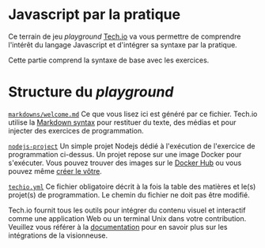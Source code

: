 # Javascript par la pratique

Ce terrain de jeu *playground* [Tech.io](https://tech.io/) va vous permettre de comprendre l'intérêt du langage Javascript et d'intégrer sa syntaxe par la pratique.

Cette partie comprend la syntaxe de base avec les exercices. 

# Structure du *playground*

[`markdowns/welcome.md`](https://github.com/TechDotIO/nodejs-template/blob/master/markdowns/welcome.md)
Ce que vous lisez ici est généré par ce fichier. Tech.io utilise la [Markdown syntax](https://tech.io/doc/reference-markdowns) pour restituer du texte, des médias et pour injecter des exercices de programmation.

[`nodejs-project`](https://github.com/TechDotIO/nodejs-template/tree/master/nodejs-project)
Un simple projet Nodejs dédié à l'exécution de l'exercice de programmation ci-dessus. Un projet repose sur une image Docker pour s'exécuter. Vous pouvez trouver des images sur le [Docker Hub](https://hub.docker.com/explore/) ou vous pouvez même [créer le vôtre](https://tech.io/doc/reference-runner).


[`techio.yml`](https://github.com/TechDotIO/nodejs-template/blob/master/techio.yml)
Ce fichier obligatoire décrit à la fois la table des matières et le(s) projet(s) de programmation. Le chemin du fichier ne doit pas être modifié.


Tech.io fournit tous les outils pour intégrer du contenu visuel et interactif comme une application Web ou un terminal Unix dans votre contribution. Veuillez vous référer à la [documentation](https://tech.io/doc) pour en savoir plus sur les intégrations de la visionneuse.
